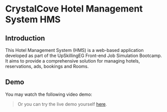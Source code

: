 # CrystalCove Hotel Management System HMS

## Introduction

This Hotel Management System (HMS) is a web-based application developed as part of the UpSkillingEG Front-end Job Simulation Bootcamp. It aims to provide a comprehensive solution for managing hotels, reservations, ads, bookings and Rooms.

## Demo

You may watch the following video demo:


> Or you can try the live demo yourself [here](https://upskilling-hms-crystalcove.netlify.app/).
